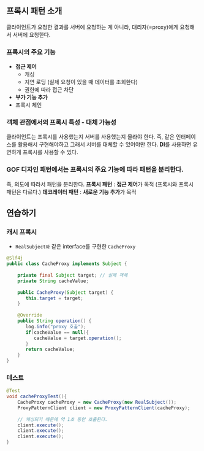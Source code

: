 
## 프록시 패턴 소개
클라이언트가 요청한 결과를 서버에 요청하는 게 아니라, 대리자(=proxy)에게 요청해서 서버에 요청한다.

### 프록시의 주요 기능
- **접근 제어**
	- 캐싱
	- 지연 로딩 (실제 요청이 있을 때 데이터를 조회한다)
	- 권한에 따라 접근 차단
- **부가 기능 추가**
- 프록시 체인

### 객체 관점에서의 프록시 특성 - 대체 가능성
 클라이언트는 프록시를 사용했는지 서버를 사용했는지 몰라야 한다. 즉, 같은 인터페이스를 활용해서 구현해야하고 그래서 서버를 대체할 수 있어야만 한다.
 **DI**를 사용하면 유연하게 프록시를 사용할 수 있다.

### GOF 디자인 패턴에서는 **프록시의 주요 기능에 따라 패턴을 분리**한다.
즉, 의도에 따라서 패턴을 분리한다.
**프록시 패턴** : **접근 제어**가 목적 (프록시와 프록시 패턴은 다르다.)
**데코레이터 패턴** : **새로운 기능 추가**가 목적


## 연습하기
### 캐시 프록시
- `RealSubject와` 같은 interface를 구현한 `CacheProxy`
```java
@Slf4j  
public class CacheProxy implements Subject {  
  
    private final Subject target; // 실제 객체 
    private String cacheValue;  
  
    public CacheProxy(Subject target) {  
       this.target = target;  
    }  
  
    @Override  
    public String operation() {  
       log.info("proxy 호출");  
       if(cacheValue == null){  
          cacheValue = target.operation();  
       }  
       return cacheValue;  
    }  
}
```

### 테스트
```java
@Test  
void cacheProxyTest(){  
    CacheProxy cacheProxy = new CacheProxy(new RealSubject());  
    ProxyPatternClient client = new ProxyPatternClient(cacheProxy);  
  
    // 캐싱되기 때문에 약 1초 동안 호출된다.  
    client.execute();  
    client.execute();  
    client.execute();  
}
```

